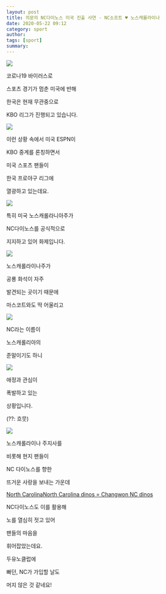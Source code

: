 ```yaml
---
layout: post
title: 의문의 NC다이노스 미국 진출 사연 - NC소프트 ♥ 노스캐롤라이나
date: 2020-05-22 09:12
category: sport
author: 
tags: [sport]
summary: 
---
```



  
![](https://img1.daumcdn.net/thumb/R720x0/?fname=https%3A%2F%2Ft1.daumcdn.net%2Fliveboard%2Fpnn%2F2b8e43ff02684ed48421943cb612f9eb.JPG)

코로나19 바이러스로

스포츠 경기가 멈춘 미국에 반해

한국은 현재 무관중으로

KBO 리그가 진행되고 있습니다.

![](https://img1.daumcdn.net/thumb/R720x0/?fname=https%3A%2F%2Ft1.daumcdn.net%2Fliveboard%2Fpnn%2Fb1609b9a7dad4112b51f7c07a796f3dd.JPG)

이런 상황 속에서 미국 ESPN이

KBO 중계를 론칭하면서

미국 스포츠 팬들이

  

한국 프로야구 리그에

열광하고 있는데요.

![](https://img1.daumcdn.net/thumb/R720x0/?fname=https%3A%2F%2Ft1.daumcdn.net%2Fliveboard%2Fpnn%2Fb1d38e10d7a24be2a63e0f748b8b335e.JPG)

특히 미국 노스캐롤라니아주가

NC다이노스를 공식적으로

지지하고 있어 화제입니다.

![](https://img1.daumcdn.net/thumb/R720x0/?fname=https%3A%2F%2Ft1.daumcdn.net%2Fliveboard%2Fpnn%2F9813235c26a74f809a310cdf1a0a4f6f.JPG)

노스캐롤라이나주가

공룡 화석이 자주

발견되는 곳이기 때문에

  

마스코트와도 딱 어울리고

![](https://img1.daumcdn.net/thumb/R720x0/?fname=https%3A%2F%2Ft1.daumcdn.net%2Fliveboard%2Fpnn%2F48edd4f3390a471084d76db15f712a30.JPG)

NC라는 이름이

노스캐롤리아의

준말이기도 하니

![](https://img1.daumcdn.net/thumb/R720x0/?fname=https%3A%2F%2Ft1.daumcdn.net%2Fliveboard%2Fpnn%2Fee80b969c83f4ab2a0220078457c27fc.JPG)

애정과 관심이

폭발하고 있는

상황입니다.

  

(??: 흐뭇)

![](https://img1.daumcdn.net/thumb/R720x0/?fname=https%3A%2F%2Ft1.daumcdn.net%2Fliveboard%2Fpnn%2Ffa61064f8951433caa640f77acf81c53.png)

노스캐롤라이나 주지사를

비롯해 현지 팬들이

  

NC 다이노스를 향한

뜨거운 사랑을 보내는 가운데

[North CarolinaNorth Carolina dinos = Changwon NC dinos](https://www.youtube.com/watch?v=3b9Jj6EGTNQ)

NC다이노스도 이를 활용해

노를 열심히 젓고 있어

  

팬들의 마음을

휘어잡았는데요.

  

두유노클럽에

빠던, NC가 가입할 날도

머지 않은 것 같네요!